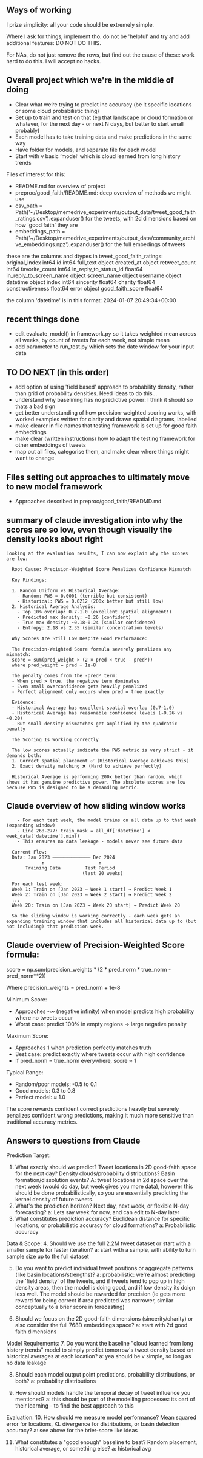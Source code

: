 
## Ways of working

I prize simplicity: all your code should be extremely simple.

Where I ask for things, implement tho. do not be 'helpful' and try and add additional features: DO NOT DO THIS.

For NAs, do not just remove the rows, but find out the cause of these: work hard to do this. I will accept no hacks.


## Overall project which we're in the middle of doing

- Clear what we’re trying to predict inc accuracy (be it specific locations or some cloud probabilistic thing)
- Set up to train and test on that (eg that landscape or cloud formation or whatever, for the next day - or next N days, but better to start small probably)
- Each model has to take training data and make predictions in the same way
- Have folder for models, and separate file for each model
- Start with v basic ‘model’ which is cloud learned from long history trends 

Files of interest for this:
- README.md for overview of project
- preproc/good_faith/README.md: deep overview of methods we might use
- csv_path = Path('~/Desktop/memedrive_experiments/output_data/tweet_good_faith_ratings.csv').expanduser() for the tweets, with 2d dimensions based on how 'good faith' they are
- embeddings_path = Path('~/Desktop/memedrive_experiments/output_data/community_archive_embeddings.npz').expanduser() for the full embedings of tweets

these are the columns and dtypes in tweet_good_faith_ratings:
original_index               int64
id                           int64
full_text                   object
created_at                  object
retweet_count                int64
favorite_count               int64
in_reply_to_status_id      float64
in_reply_to_screen_name     object
screen_name                 object
username                    object
datetime                    object
index                        int64
sincerity                  float64
charity                    float64
constructiveness           float64
error                       object
good_faith_score           float64

the column 'datetime' is in this format: 2024-01-07 20:49:34+00:00



## recent things done

- edit evaluate_model() in framework.py so it takes weighted mean across all weeks, by count of tweets for each week, not simple mean
- add parameter to run_test.py which sets the date window for your input data




## TO DO NEXT (in this order)
- add option of using 'field based' approach to probability density, rather than grid of probability densities. Need ideas to do this...
- understand why baselining has no predictive power: I think it should so thats a bad sign
- get better understanding of how precision-weighted scoring works, with worked examples written for clarity and drawn spatial diagrams, labelled
- make clearer in file names that testing framework is set up for good faith embeddings
- make clear (written instructions) how to adapt the testing framework for other embeddings of tweets
- map out all files, categorise them, and make clear where things might want to change


## Files setting out approaches to ultimately move to new model framework 
- Approaches described in preproc/good_faith/READMD.md




## summary of claude investigation into why the scores are so low, even though visually the density looks about right
```
Looking at the evaluation results, I can now explain why the scores are low:

  Root Cause: Precision-Weighted Score Penalizes Confidence Mismatch

  Key Findings:

  1. Random Uniform vs Historical Average:
    - Random: PWS = 0.0001 (terrible but consistent)
    - Historical: PWS = 0.0212 (200x better but still low)
  2. Historical Average Analysis:
    - Top 10% overlap: 0.7-1.0 (excellent spatial alignment!)
    - Predicted max density: ~0.26 (confident)
    - True max density: ~0.18-0.24 (similar confidence)
    - Entropy: 2.18 vs 2.35 (similar concentration levels)

  Why Scores Are Still Low Despite Good Performance:

  The Precision-Weighted Score formula severely penalizes any mismatch:
  score = sum(pred_weight × (2 × pred × true - pred²))
  where pred_weight = pred + 1e-8

  The penalty comes from the -pred² term:
  - When pred > true, the negative term dominates
  - Even small overconfidence gets heavily penalized
  - Perfect alignment only occurs when pred = true exactly

  Evidence:
  - Historical Average has excellent spatial overlap (0.7-1.0)
  - Historical Average has reasonable confidence levels (~0.26 vs ~0.20)
  - But small density mismatches get amplified by the quadratic penalty

  The Scoring Is Working Correctly

  The low scores actually indicate the PWS metric is very strict - it demands both:
  1. Correct spatial placement ✅ (Historical Average achieves this)
  2. Exact density matching ❌ (Hard to achieve perfectly)

  Historical Average is performing 200x better than random, which shows it has genuine predictive power. The absolute scores are low because PWS is designed to be a demanding metric.
```





## Claude overview of how sliding window works

```
    - For each test week, the model trains on all data up to that week (expanding window)
    - Line 268-277: train_mask = all_df['datetime'] < week_data['datetime'].min()
    - This ensures no data leakage - models never see future data

  Current Flow:
  Data: Jan 2023 ────────────── Dec 2024
             ↑                    ↑
       Training Data         Test Period
                            (last 20 weeks)

  For each test week:
  Week 1: Train on [Jan 2023 → Week 1 start] → Predict Week 1
  Week 2: Train on [Jan 2023 → Week 2 start] → Predict Week 2
  ...
  Week 20: Train on [Jan 2023 → Week 20 start] → Predict Week 20

  So the sliding window is working correctly - each week gets an expanding training window that includes all historical data up to (but not including) that prediction week.
```


## Claude overview of Precision-Weighted Score formula:

  score = np.sum(precision_weights * (2 * pred_norm * true_norm - pred_norm**2))

  Where precision_weights = pred_norm + 1e-8

  Minimum Score:
  - Approaches -∞ (negative infinity) when model predicts high probability where no tweets occur
  - Worst case: predict 100% in empty regions → large negative penalty

  Maximum Score:
  - Approaches 1 when prediction perfectly matches truth
  - Best case: predict exactly where tweets occur with high confidence
  - If pred_norm = true_norm everywhere, score ≈ 1

  Typical Range:
  - Random/poor models: -0.5 to 0.1
  - Good models: 0.3 to 0.8
  - Perfect model: ≈ 1.0

  The score rewards confident correct predictions heavily but severely penalizes confident wrong predictions, making it much more sensitive than traditional accuracy metrics.



## Answers to questions from Claude

  Prediction Target:
  1. What exactly should we predict? Tweet locations in 2D good-faith space for the next day? Density clouds/probability
  distributions? Basin formation/dissolution events?
  A: tweet locations in 2d space over the next week (would do day, but week gives you more data), however this should be done probabilistically, so you are essentially predicting the kernel density of future tweets. 
  2. What's the prediction horizon? Next day, next week, or flexible N-day forecasting?
  a: Lets say week for now, and can edit to N-day later
  3. What constitutes prediction accuracy? Euclidean distance for specific locations, or probabilistic accuracy for cloud formations?
  a: Probabilistic accuracy

  Data & Scope:
  4. Should we use the full 2.2M tweet dataset or start with a smaller sample for faster iteration?
a: start with a sample, with ability to turn sample size up to the full dataset

  5. Do you want to predict individual tweet positions or aggregate patterns (like basin locations/strengths)?
a: probabilistic: we're almost predicting the 'field density' of the tweets, and if tweets tend to pop up in high density areas, then the model is doing good, and if low density its doign less well. The model should be rewarded for precision (ie gets more reward for being correct if area predicted was narrower, similar conceptually to a brier score in forecasting)

  6. Should we focus on the 2D good-faith dimensions (sincerity/charity) or also consider the full 768D embeddings space?
  a: start with 2d good faith dimensions

  Model Requirements:
  7. Do you want the baseline "cloud learned from long history trends" model to simply predict tomorrow's tweet density based on historical averages at each location?
  a: yea should be v simple, so long as no data leakage

  8. Should each model output point predictions, probability distributions, or both?
  a: probability distributions

  9. How should models handle the temporal decay of tweet influence you mentioned?
  a: this should be part of the modelling processes: its oart of their learning - to find the best approach to this

  Evaluation:
  10. How should we measure model performance? Mean squared error for locations, KL divergence for distributions, or basin detection accuracy?
  a: see above for the brier-score like ideas

  11. What constitutes a "good enough" baseline to beat? Random placement, historical average, or something else?
  a: historical avg





